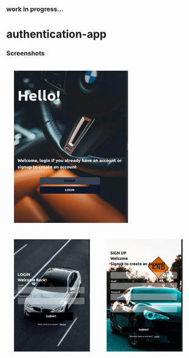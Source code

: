 ### work in progress...
# authentication-app

### Screenshots
<p allign="center">
<img src="screenshots/homepage.png" alt="hompage" style="padding: 20px" width="300" height='400px'>
<img src="screenshots/login.png" alt="login" style="padding: 20px"width="200">
<img src="screenshots/signup.png" alt="signup" style="padding: 20px" width="200">
</p>
